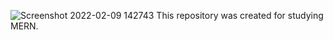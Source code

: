 
![Screenshot 2022-02-09 142743](https://user-images.githubusercontent.com/79175009/153277408-053f7fcf-d11c-49fb-aa89-2e2145b9fbbc.png)
This repository was created for studying MERN.
